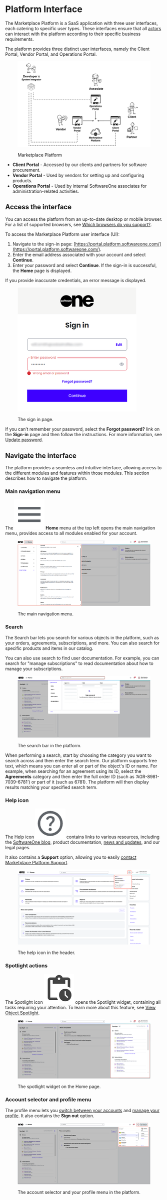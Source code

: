 # Platform Interface

The Marketplace Platform is a SaaS application with three user interfaces, each catering to specific user types. These interfaces ensure that all [actors](../key-concepts.md#platform-actors) can interact with the platform according to their specific business requirements.&#x20;

The platform provides three distinct user interfaces, namely the Client Portal, Vendor Portal, and Operations Portal.&#x20;

<figure><img src="../../../.gitbook/assets/marketplace_platform.png" alt=""><figcaption><p>Marketplace Platform</p></figcaption></figure>

* **Client Portal** - Accessed by our clients and partners for software procurement.&#x20;
* **Vendor Portal** - Used by vendors for setting up and configuring products.
* **Operations Portal** - Used by internal SoftwareOne associates for administration-related activities.

## Access the interface

You can access the platform from an up-to-date desktop or mobile browser. For a list of supported browsers, see [Which browsers do you support?](../../../help-and-support/faqs/which-browsers-do-you-support.md).

To access the Marketplace Platform user interface (UI):

1. Navigate to the sign-in page: [https://portal.platform.softwareone.com/](https://portal.platform.softwareone.com/).
2. Enter the email address associated with your account and select **Continue**.
3. Enter your password and select **Continue**. If the sign-in is successful, the **Home** page is displayed.

If you provide inaccurate credentials, an error message is displayed.&#x20;

<div data-with-frame="true"><figure><img src="../../../.gitbook/assets/image (891).png" alt="" width="379"><figcaption><p>The sign in page.</p></figcaption></figure></div>

If you can’t remember your password, select the **Forgot password?** link on the **Sign-in** page and then follow the instructions. For more information, see [Update password](../../../help-and-support/faqs/update-password.md).

## Navigate the interface

The platform provides a seamless and intuitive interface, allowing access to the different modules and features within those modules. This section describes how to navigate the platform.

### Main navigation menu

The <img src="../../../.gitbook/assets/icon_menu.png" alt="" data-size="line"> **Home** menu at the top left opens the main navigation menu, provides access to all modules enabled for your account.&#x20;

<div data-with-frame="true"><figure><img src="../../../.gitbook/assets/interface_home.png" alt=""><figcaption><p>The main navigation menu.</p></figcaption></figure></div>

### Search

The Search bar lets you search for various objects in the platform, such as your orders, agreements, subscriptions, and more. You can also search for specific products and items in our catalog.

You can also use search to find user documentation. For example, you can search for "manage subscriptions" to read documentation about how to manage your subscriptions.

<div data-with-frame="true"><figure><img src="../../../.gitbook/assets/interface_search.png" alt=""><figcaption><p>The search bar in the platform.</p></figcaption></figure></div>

When performing a search, start by choosing the category you want to search across and then enter the search term. Our platform supports free text, which means you can enter all or part of the object's ID or name. For example, when searching for an agreement using its ID, select the **Agreements** category and then enter the full order ID (such as ‘AGR-8981-7039-6781’) or part of it (such as 6781). The platform will then display results matching your specified search term.

### Help icon

The Help icon <img src="../../../.gitbook/assets/icon_help.png" alt="" data-size="line"> contains links to various resources, including the [SoftwareOne blog](https://www.softwareone.com/en/blog/articles), product documentation, [news and updates](https://www.softwareone.com/en/media-releases), and our legal pages.&#x20;

It also contains a **Support** option, allowing you to easily [contact Marketplace Platform Support](../../../help-and-support/contact-support.md).

<div data-with-frame="true"><figure><img src="../../../.gitbook/assets/Help.png" alt=""><figcaption><p>The help icon in the header.</p></figcaption></figure></div>

### Spotlight actions

The Spotlight icon <img src="../../../.gitbook/assets/icon_pending_actions.png" alt="" data-size="line"> opens the Spotlight widget, containing all tasks requiring your attention. To learn more about this feature, see [View Object Spotlight](view-pending-tasks.md).

<div data-with-frame="true"><figure><img src="../../../.gitbook/assets/interface_spotlight.png" alt=""><figcaption><p>The spotlight widget on the Home page.</p></figcaption></figure></div>

### Account selector and profile menu

The profile menu lets you [switch between your accounts](switch-account.md) and [manage your profile](manage-profile.md). It also contains the **Sign out** option.

<div data-with-frame="true"><figure><img src="../../../.gitbook/assets/interface_accountselector.png" alt=""><figcaption><p>The account selector and your profile menu in the platform.</p></figcaption></figure></div>
